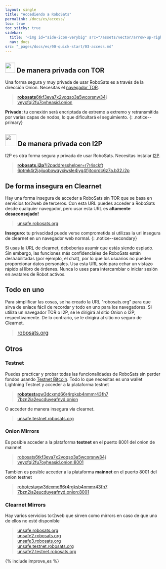 ```yaml
---
layout: single
title: "Accediendo a RoboSats"
permalink: /docs/es/access/
toc: true
toc_sticky: true
sidebar:
  title: '<img id="side-icon-verybig" src="/assets/vector/arrow-up-right-from-square.svg"/>Acceso'
  nav: docs
src: "_pages/docs/es/00-quick-start/03-access.md"
---
```


## <img style='width:32px;height:32px' src='/assets/vector/tor.svg'/> De manera privada con TOR

Una forma segura y muy privada de usar RoboSats es a través de la dirección Onion. Necesitas el [navegador TOR](/docs/es/tor/).

> [<b>robosats</b>6tkf3eva7x2voqso3a5wcorsnw34j<br/>veyxfqi2fu7oyheasid.onion](http://robosatsy56bwqn56qyadmcxkx767hnabg4mihxlmgyt6if5gnuxvzad.onion/)

**Privado:** tu conexión será encriptada de extremo a extremo y retransmitida por varias capas de nodos, lo que dificultará el seguimiento.
{: .notice--primary}

## <img style='width:36px;height:38px;-webkit-filter:grayscale(1);filter:grayscale(1);' src='/assets/vector/Itoopie.svg'/> De manera privada con I2P

I2P es otra forma segura y privada de usar RoboSats. Necesitas instalar [I2P](https://geti2p.com/en/download).

> [<b>robosats.i2p</b>?i2paddresshelper=r7r4sckft<br/>6ptmk4r2jajiuqbowqyxiwsle4iyg4fijtoordc6z7a.b32.i2p](http://robosats.i2p?i2paddresshelper=r7r4sckft6ptmk4r2jajiuqbowqyxiwsle4iyg4fijtoordc6z7a.b32.i2p)

## <i class="fa-solid fa-window-maximize"></i> De forma insegura en Clearnet
Hay una forma insegura de acceder a RoboSats sin TOR que se basa en servicios tor2web de terceros. Con esta URL puedes acceder a RoboSats desde cualquier navegador, pero usar esta URL es **altamente desaconsejado!**

> [unsafe.robosats.org](https://unsafe.robosats.org)

**Inseguro:** tu privacidad puede verse comprometida si utilizas la url insegura de clearnet en un navegador web normal.
{: .notice--secondary}

Si usas la URL de clearnet, debeberías asumir que estás siendo espiado. Sin embargo, las funciones más confidenciales de RoboSats están deshabilitadas (por ejemplo, el chat), por lo que los usuarios no pueden proporcionar datos personales. Usa esta URL solo para echar un vistazo rápido al libro de órdenes. Nunca lo uses para intercambiar o iniciar sesión en avatares de Robot activos.

## <i class="fa-solid fa-person-dots-from-line"></i> Todo en uno

Para simplificar las cosas, se ha creado la URL "robosats.org" para que sirva de enlace fácil de recordar y todo en uno para los navegadores. Si utiliza un navegador TOR o I2P, se le dirigirá al sitio Onion o I2P, respectivamente. De lo contrario, se le dirigirá al sitio no seguro de Clearnet.

> [<span style="font-size:larger;">robosats.org</span>](https://robosats.org)


## Otros

### Testnet

Puedes practicar y probar todas las funcionalidades de RoboSats sin perder fondos usando [Testnet Bitcoin](https://en.bitcoin.it/wiki/Testnet). Todo lo que necesitas es una wallet Lightning Testnet y acceder a la plataforma testnet

> [<b>robotest</b>agw3dcxmd66r4rgksb4nmmr43fh7<br/>7bzn2ia2eucduyeafnyd.onion](http://robotestagw3dcxmd66r4rgksb4nmmr43fh77bzn2ia2eucduyeafnyd.onion/)

O acceder de manera insegura via clearnet.

> [unsafe.testnet.robosats.org](http://unsafe.testnet.robosats.org)

### Onion Mirrors

Es posible acceder a la plataforma **testnet** en el puerto 8001 del onion de mainnet

> [robosats6tkf3eva7x2voqso3a5wcorsnw34j<br/>veyxfqi2fu7oyheasid.onion:8001](http://robosatsy56bwqn56qyadmcxkx767hnabg4mihxlmgyt6if5gnuxvzad.onion:8001)

Tambien es posible acceder a la plataforma **mainnet** en el puerto 8001 del onion testnet

> [robotestagw3dcxmd66r4rgksb4nmmr43fh7<br/>7bzn2ia2eucduyeafnyd.onion:8001](http://robotestagw3dcxmd66r4rgksb4nmmr43fh77bzn2ia2eucduyeafnyd.onion:8001)

### Clearnet Mirrors
Hay varios servicios tor2web que sirven como mirrors en caso de que uno de ellos no esté disponible

> [unsafe.robosats.org](https://unsafe.robosats.org/) <br/>
> [unsafe2.robosats.org](https://unsafe2.robosats.org/) <br/>
> [unsafe3.robosats.org](https://unsafe3.robosats.org/) <br/>
> [unsafe.testnet.robosats.org](http://unsafe.testnet.robosats.org/) <br/>
> [unsafe2.testnet.robosats.org](http://unsafe2.testnet.robosats.org/)


{% include improve_es %}
